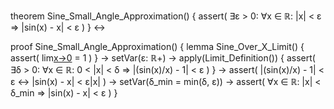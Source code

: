theorem Sine_Small_Angle_Approximation() {
  assert(
    ∃ε > 0: ∀x ∈ ℝ: |x| < ε ⇒ |sin(x) - x| < ε
  )
} ↔

proof Sine_Small_Angle_Approximation() {
  lemma Sine_Over_X_Limit() {
    assert(
      lim[x→0](sin(x)/x) = 1
    )
  } →
  setVar(ε: ℝ+) →
  apply(Limit_Definition()) {
    assert(
      ∃δ > 0: ∀x ∈ ℝ: 0 < |x| < δ ⇒ |(sin(x)/x) - 1| < ε
    )
  } →
  assert(
    |(sin(x)/x) - 1| < ε ↔ |sin(x) - x| < ε|x|
  ) →
  setVar(δ_min = min(δ, ε)) →
  assert(
    ∀x ∈ ℝ: |x| < δ_min ⇒ |sin(x) - x| < ε
  )
}